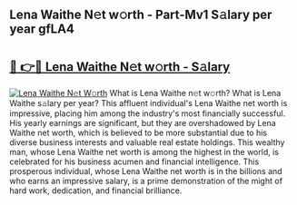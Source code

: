 ## Lena Waithe N𝚎t w𝚘rth - Part-Mv1 S𝚊lary per year gfLA4

# <h2><a href="http://gc3vzdr.nevu.top/?p=Lena+Waithe">🔗 👉🔴 Lena Waithe N𝚎t w𝚘rth - S𝚊lary</a></h2>

[![Lena Waithe N𝚎t W𝚘rth](https://i.imgur.com/Oavwk0R.jpeg)](http://gc3vzdr.nevu.top/?p=Lena+Waithe)
What is Lena Waithe n𝚎t w𝚘rth? What is Lena Waithe s𝚊lary per year?
This affluent individual's Lena Waithe net worth is impressive, placing him among the industry's most financially successful. His yearly earnings are significant, but they are overshadowed by Lena Waithe net worth, which is believed to be more substantial due to his diverse business interests and valuable real estate holdings. This wealthy man, whose Lena Waithe net worth is among the highest in the world, is celebrated for his business acumen and financial intelligence. This prosperous individual, whose Lena Waithe net worth is in the billions and who earns an impressive salary, is a prime demonstration of the might of hard work, dedication, and financial brilliance.
